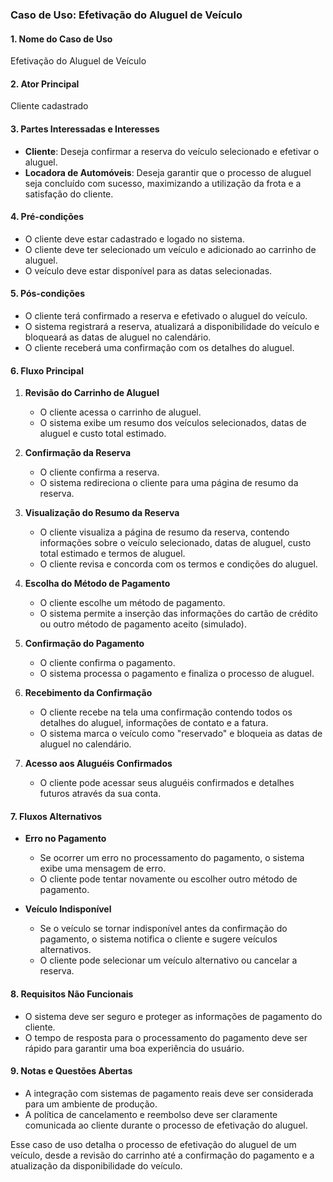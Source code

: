 ### Caso de Uso: Efetivação do Aluguel de Veículo

#### 1. **Nome do Caso de Uso**
Efetivação do Aluguel de Veículo

#### 2. **Ator Principal**
Cliente cadastrado

#### 3. **Partes Interessadas e Interesses**
- **Cliente**: Deseja confirmar a reserva do veículo selecionado e efetivar o aluguel.
- **Locadora de Automóveis**: Deseja garantir que o processo de aluguel seja concluído com sucesso, maximizando a utilização da frota e a satisfação do cliente.

#### 4. **Pré-condições**
- O cliente deve estar cadastrado e logado no sistema.
- O cliente deve ter selecionado um veículo e adicionado ao carrinho de aluguel.
- O veículo deve estar disponível para as datas selecionadas.

#### 5. **Pós-condições**
- O cliente terá confirmado a reserva e efetivado o aluguel do veículo.
- O sistema registrará a reserva, atualizará a disponibilidade do veículo e bloqueará as datas de aluguel no calendário.
- O cliente receberá uma confirmação com os detalhes do aluguel.

#### 6. **Fluxo Principal**

1. **Revisão do Carrinho de Aluguel**
    - O cliente acessa o carrinho de aluguel.
    - O sistema exibe um resumo dos veículos selecionados, datas de aluguel e custo total estimado.

2. **Confirmação da Reserva**
    - O cliente confirma a reserva.
    - O sistema redireciona o cliente para uma página de resumo da reserva.

3. **Visualização do Resumo da Reserva**
    - O cliente visualiza a página de resumo da reserva, contendo informações sobre o veículo selecionado, datas de aluguel, custo total estimado e termos de aluguel.
    - O cliente revisa e concorda com os termos e condições do aluguel.

4. **Escolha do Método de Pagamento**
    - O cliente escolhe um método de pagamento.
    - O sistema permite a inserção das informações do cartão de crédito ou outro método de pagamento aceito (simulado).

5. **Confirmação do Pagamento**
    - O cliente confirma o pagamento.
    - O sistema processa o pagamento e finaliza o processo de aluguel.

6. **Recebimento da Confirmação**
    - O cliente recebe na tela uma confirmação contendo todos os detalhes do aluguel, informações de contato e a fatura.
    - O sistema marca o veículo como "reservado" e bloqueia as datas de aluguel no calendário.

7. **Acesso aos Aluguéis Confirmados**
    - O cliente pode acessar seus aluguéis confirmados e detalhes futuros através da sua conta.

#### 7. **Fluxos Alternativos**

- **Erro no Pagamento**
    - Se ocorrer um erro no processamento do pagamento, o sistema exibe uma mensagem de erro.
    - O cliente pode tentar novamente ou escolher outro método de pagamento.

- **Veículo Indisponível**
    - Se o veículo se tornar indisponível antes da confirmação do pagamento, o sistema notifica o cliente e sugere veículos alternativos.
    - O cliente pode selecionar um veículo alternativo ou cancelar a reserva.

#### 8. **Requisitos Não Funcionais**
- O sistema deve ser seguro e proteger as informações de pagamento do cliente.
- O tempo de resposta para o processamento do pagamento deve ser rápido para garantir uma boa experiência do usuário.

#### 9. **Notas e Questões Abertas**
- A integração com sistemas de pagamento reais deve ser considerada para um ambiente de produção.
- A política de cancelamento e reembolso deve ser claramente comunicada ao cliente durante o processo de efetivação do aluguel.

Esse caso de uso detalha o processo de efetivação do aluguel de um veículo, desde a revisão do carrinho até a confirmação do pagamento e a atualização da disponibilidade do veículo.